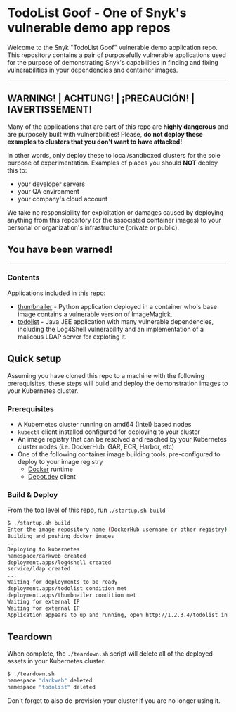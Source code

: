 # TodoList Goof - One of Snyk's vulnerable demo app repos

Welcome to the Snyk "TodoList Goof" vulnerable demo application repo.
This repository contains a pair of purposefully vulnerable applications used for the purpose of demonstrating Snyk's capabilities in finding and fixing vulnerabilities in your dependencies and container images.

---
## WARNING! | ACHTUNG! | ¡PRECAUCIÓN! | !AVERTISSEMENT!
Many of the applications that are part of this repo are **highly dangerous**
and are purposely built with vulnerabilities! Please, **do not deploy these examples to
clusters that you don't want to have attacked!**

In other words, only deploy these to local/sandboxed clusters for the sole purpose of experimentation.
Examples of places you should **NOT** deploy this to:
* your developer servers
* your QA environment
* your company's cloud account

We take no responsibility for exploitation or damages caused by deploying anything from this
repository (or the associated container images) to your personal or organization's infrastructure (private or public).

## You have been warned!

---

### Contents
Applications included in this repo:
* [thumbnailer](thumbnailer) - Python application deployed in a container who's base image contains a vulnerable version of ImageMagick.
* [todolist](todolist) - Java JEE application with many vulnerable dependencies, including the Log4Shell vulnerability and an implementation of a malicous LDAP server for exploting it.

## Quick setup
Assuming you have cloned this repo to a machine with the following prerequisites, these steps will build and deploy the demonstration images to your Kubernetes cluster.

### Prerequisites
* A Kubernetes cluster running on amd64 (Intel) based nodes
* `kubectl` client installed configured for deploying to your cluster
* An image registry that can be resolved and reached by your Kubernetes cluster nodes (i.e. DockerHub, GAR, ECR, Harbor, etc)
* One of the following container image building tools, pre-configured to deploy to your image registry
  * [Docker](https://docker.com) runtime
  * [Depot.dev](https://depot.dev) client

### Build & Deploy
From the top level of this repo, run `./startup.sh build`
```bash
$ ./startup.sh build
Enter the image repository name (DockerHub username or other registry) ) [ericsmalling]:
Building and pushing docker images
...
Deploying to kubernetes
namespace/darkweb created
deployment.apps/log4shell created
service/ldap created
...
Waiting for deployments to be ready
deployment.apps/todolist condition met
deployment.apps/thumbnailer condition met
Waiting for external IP
Waiting for external IP
Application appears to up and running, open http://1.2.3.4/todolist in your browser.
```

## Teardown
When complete, the `./teardown.sh` script will delete all of the deployed assets in your Kubernetes cluster.
```bash
$ ./teardown.sh 
namespace "darkweb" deleted
namespace "todolist" deleted
```
Don't forget to also de-provision your cluster if you are no longer using it.